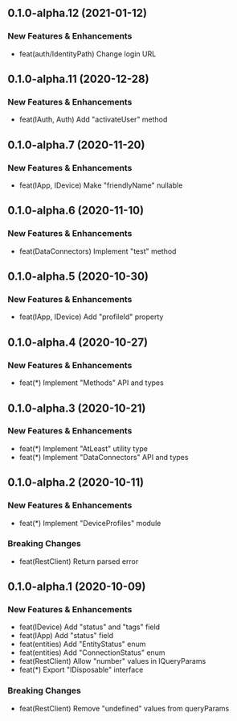 ## 0.1.0-alpha.12 (2021-01-12)

### New Features & Enhancements
- feat(auth/IdentityPath) Change login URL

## 0.1.0-alpha.11 (2020-12-28)

### New Features & Enhancements
- feat(IAuth, Auth) Add "activateUser" method

## 0.1.0-alpha.7 (2020-11-20)

### New Features & Enhancements
- feat(IApp, IDevice) Make "friendlyName" nullable

## 0.1.0-alpha.6 (2020-11-10)

### New Features & Enhancements
- feat(DataConnectors) Implement "test" method

## 0.1.0-alpha.5 (2020-10-30)

### New Features & Enhancements
- feat(IApp, IDevice) Add "profileId" property

## 0.1.0-alpha.4 (2020-10-27)

### New Features & Enhancements
- feat(\*) Implement "Methods" API and types

## 0.1.0-alpha.3 (2020-10-21)

### New Features & Enhancements
- feat(\*) Implement "AtLeast" utility type
- feat(\*) Implement "DataConnectors" API and types

## 0.1.0-alpha.2 (2020-10-11)

### New Features & Enhancements

- feat(\*) Implement "DeviceProfiles" module

### Breaking Changes

- feat(RestClient) Return parsed error

## 0.1.0-alpha.1 (2020-10-09)

### New Features & Enhancements

- feat(IDevice) Add "status" and "tags" field
- feat(IApp) Add "status" field
- feat(entities) Add "EntityStatus" enum
- feat(entities) Add "ConnectionStatus" enum
- feat(RestClient) Allow "number" values in IQueryParams
- feat(\*) Export "IDisposable" interface

### Breaking Changes

- feat(RestClient) Remove "undefined" values from queryParams
